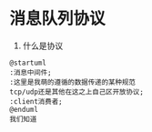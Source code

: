 # 消息队列协议
1. 什么是协议
```puml
@startuml
:消息中间件;
:这里是我萌的遵循的数据传递的某种规范
tcp/udp还是其他在这之上自己区开放协议;
:client消费者;
@enduml
我们知道
